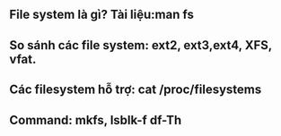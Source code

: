 ## File system là gì? Tài liệu:man fs

## So sánh các file system: ext2, ext3,ext4, XFS, vfat.

## Các filesystem hỗ trợ: cat /proc/filesystems

## Command: mkfs, lsblk-f df-Th
